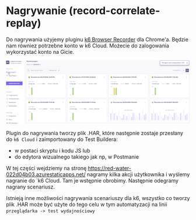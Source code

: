 # Nagrywanie (record-correlate-replay)

Do nagrywania użyjemy pluginu [k6 Browser Recorder](https://chrome.google.com/webstore/search/k6) dla Chrome'a. Będzie nam równiez potrzebne konto w k6 Cloud. Możecie do zalogowania wykorzystać konto na Gicie.

![cloud](img/cloud.png)

Plugin do nagrywania tworzy plik .HAR, które następnie zostaje przesłany do `k6 Cloud` i zaimportowany do Test Buildera:
- w postaci skryptu i kodu JS lub
- do edytora wizualnego takiego jak np, w Postmanie

W tej części wejdziemy na stronę https://red-water-022d04b03.azurestaticapps.net/ nagramy kilka akcji użytkownika i wyślemy nagranie do `k6 Cloud. Tam je wstępnie obrobimy.
Następnie odegramy nagrany scenariusz.

Istnieją inne możliwości nagrywania scenariuszy dla k6, wszystko co tworzy plik .HAR może być użyte do tego celu w tym automatyzacji na linii `przeglądarka -> test wydajnościowy`

